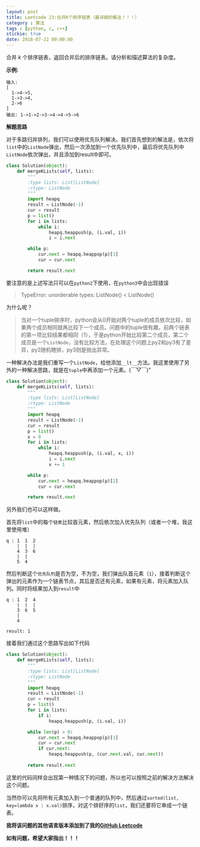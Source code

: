 ```yaml
---
layout: post
title: Leetcode 23:合并K个排序链表（最详细的解法！！！）
category : 算法
tags : [python, c, c++]
stickie: true
date: 2018-07-22 00:00:00
---
```


合并 *k* 个排序链表，返回合并后的排序链表。请分析和描述算法的复杂度。

**示例:**

```
输入:
[
  1->4->5,
  1->3->4,
  2->6
]
输出: 1->1->2->3->4->4->5->6
```

**解题思路**

对于多路归并排列，我们可以使用优先队列解决。我们首先想到的解法是，依次将`list`中的`ListNode`弹出，然后一次添加到一个优先队列中，最后将优先队列中`ListNode`依次弹出，并且添加到result中即可。

```python
class Solution(object):
    def mergeKLists(self, lists):
        """
        :type lists: List[ListNode]
        :rtype: ListNode
        """
        import heapq 
        result = ListNode(-1)
        cur = result
        p = list()
        for i in lists:
            while i:
                heapq.heappush(p, (i.val, i))
                i = i.next

        while p:
            cur.next = heapq.heappop(p)[1]
            cur = cur.next

        return result.next
```

要注意的是上述写法只可以在`python2`下使用，在`python3`中会出现错误

> TypeError: unorderable types: ListNode() < ListNode()

为什么呢？

> 当对一个tuple排序时，python会从0开始对两个tuple的成员依次比较，如果两个成员相同就再比较下一个成员。问题中的tuple很有趣，前两个链表的第一项比较结果都相同（1），于是python开始比较第二个成员，第二个成员是一个`ListNode`，没有比较方法，在处理这个问题上py2和py3有了差异，py2随机瞎排，py3则是抛出异常。

一种解决办法是我们重写一个`ListNode`，给他添加`__lt__`方法。我这里使用了另外的一种解决思路，就是在`tuple`中再添加一个元素。(￣▽￣)"

```python
class Solution(object):
    def mergeKLists(self, lists):
        """
        :type lists: List[ListNode]
        :rtype: ListNode
        """
        import heapq 
        result = ListNode(-1)
        cur = result
        p = list()
        x = 0
        for i in lists:
            while i:
                heapq.heappush(p, (i.val, x, i))
                i = i.next
                x += 1

        while p:
            cur.next = heapq.heappop(p)[2]
            cur = cur.next

        return result.next
```

另外我们也可以这样做。

首先将`list`中的每个`链表`比较首元素，然后依次加入优先队列（或者一个堆，我这里使用堆）

```
q : 1  1  2
    |  |  |
    4  3  6
    |  |
    5  4
```

然后判断这个`优先队列`是否为空，不为空，我们弹出队首元素（`1`），接着判断这个弹出的元素作为一个链表节点，其后是否还有元素，如果有元素，将元素加入队列。同时将结果加入到`result`中

```
q : 1  2  4
    |  |  |
    3  6  5
    |
    4
    
result: 1
```

接着我们通过这个思路写出如下代码

```python
class Solution(object):
    def mergeKLists(self, lists):
        """
        :type lists: List[ListNode]
        :rtype: ListNode
        """
        import heapq
        result = ListNode(-1)
        cur = result
        p = list()
        for i in lists:
            if i:
                heapq.heappush(p, (i.val, i))

        while len(p) > 0:
            cur.next = heapq.heappop(p)[1]
            cur = cur.next
            if cur.next:
                heapq.heappush(p, (cur.next.val, cur.next))
        
        return result.next
```

这里的代码同样会出现第一种情况下的问题，所以也可以按照之前的解决方法解决这个问题。

当然你可以先将所有元素加入到一个普通的队列中，然后通过`sorted(list, key=lambda x : x.val)`排序，对这个排好序的`list`，我们还要将它串成一个链表。

**我将该问题的其他语言版本添加到了我的[GitHub Leetcode](https://github.com/luliyucoordinate/Leetcode)**

**如有问题，希望大家指出！！！**